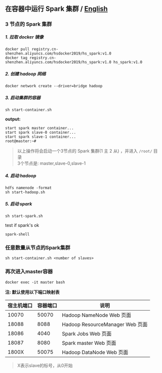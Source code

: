 ## 在容器中运行 Spark 集群 / [English](README.md)

### 3 节点的 Spark 集群

##### 1. 拉取 docker 镜像

```
docker pull registry.cn-shenzhen.aliyuncs.com/hsdocker2019/hs_spark:v1.0
docker tag registry.cn-shenzhen.aliyuncs.com/hsdocker2019/hs_spark:v1.0 hs_spark:v1.0
```

##### 2. 创建 hadoop 网络
```
docker network create --driver=bridge hadoop
```

##### 3. 启动集群的容器
```
sh start-container.sh
```

**output:**
```
start spark master container...
start spark slave-0 container...
start spark slave-1 container...
root@master:~# 
```


> 以上操作将会启动一个3节点的 Spark 集群(1 主 2 从) ，并进入 `/root/` 目录  
> 3个节点是: master,slave-0,slave-1

##### 4. 启动 hadoop
```
hdfs namenode -format
sh start-hadoop.sh
```

##### 5. 启动 spark
```
sh start-spark.sh
```

test if spark's ok
```
spark-shell
```
### 任意数量从节点的Spark集群
```
sh start-container.sh <number of slaves>
```

### 再次进入master容器
```
docker exec -it master bash
```

**注: 默认使用以下端口映射表**

宿主机端口 | 容器端口 | 说明
------| --- | ----
10070 | 50070 | Hadoop NameNode Web 页面
18088 | 8088 | Hadoop ResourceManager Web 页面
18086 | 4040 | Spark Jobs Web 页面
18087 | 8080 | Spark master Web 页面
1800X | 50075 | Hadoop DataNode Web 页面

>X表示slave的标号，从0开始